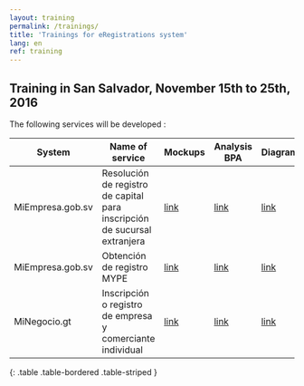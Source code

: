 ```yaml
---
layout: training
permalink: /trainings/
title: 'Trainings for eRegistrations system'
lang: en
ref: training
---
```


## Training in San Salvador, November 15th to 25th, 2016

The following services will be developed : 

System | Name of service | Mockups | Analysis BPA | Diagram
--- | --- | --- | --- |--- 
MiEmpresa.gob.sv | Resolución de registro de capital para inscripción de sucursal extranjera | [link](http://dadd7a.axshare.com/#p=guide) | [link](https://docs.google.com/document/d/10H-GeCcE591dXQTuzyScWl44dwNZC6s07tyqGWbCRtg/edit?usp=sharing) | [link](https://docs.google.com/spreadsheets/d/10j7_xSinyGSeowS-co4ltNkXtrvPMhSK8Hp5mKM9Yr4/edit?usp=sharing) | 
MiEmpresa.gob.sv | Obtención de registro MYPE | [link](http://w14glk.axshare.com/#p=guide) | [link](https://docs.google.com/document/d/1-B-huszzTx5kesEPx0w5pTLDbZuVeixHrbkhek7lefU/edit?usp=sharing) | [link](https://docs.google.com/spreadsheets/d/1A8PgGaP0bRXKUfkTYNFvAZbTp6q6P48UUlFLF4xBDTg/edit?usp=sharing) |
MiNegocio.gt | Inscripción o registro de empresa y comerciante individual | [link](http://6rg64n.axshare.com/#p=guide) | [link](https://docs.google.com/document/d/17dhdSjxy6EHvbNy4rPAn8ne4C-e9HpN_QR0He9MupWM/edit?usp=sharing) | [link]() |
{: .table .table-bordered .table-striped }



<!---
----------------------

## Other trainings

{% assign trainings = site.trainings | where: "lang", page.lang | where: "category", "training" | sort: "number" %}

{% for training in trainings %}
<table class="table table-bordered table-striped table-info">
  <tbody>
    <tr>
      <td style="width: 25%"><a href="{{ training.url }}">{{ site.training-pages.title.single[page.lang]}} {{ training.number }}</a></td>
      <td>{{ training.title }}{% if training.level %} - {{ site.training-pages.sections.level[page.lang]}} {{ training.level }}{% endif %}</td>
    </tr>
    <tr>
      <td>{{ site.training-pages.sections.objectives[page.lang]}}</td>
      <td>{{ training.objectives | markdownify }}</td>
    </tr>
    <tr>
      <td>{{ site.training-pages.sections.duration[page.lang]}}</td>
      <td>{{ training.duration }}</td>
    </tr>
  </tbody>
</table>
{% endfor %}

--->
